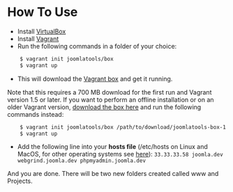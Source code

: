 # How To Use

* Install [VirtualBox](http://www.virtualbox.org/)
* Install [Vagrant](http://downloads.vagrantup.com/)
* Run the following commands in a folder of your choice:

```bash
    $ vagrant init joomlatools/box
    $ vagrant up
```
    
* This will download the [Vagrant box](https://github.com/joomlatools/joomla-vagrant) and get it running. 

Note that this requires a 700 MB download for the first run and Vagrant version 1.5 or later. If you want to perform an offline installation or on an older Vagrant version, [download the box here](https://vagrantcloud.com/joomlatools/box/version/1/provider/virtualbox.box) and run the following commands instead:

```bash
    $ vagrant init joomlatools/box /path/to/download/joomlatools-box-1.2.box
    $ vagrant up
```

* Add the following line into your **hosts file** (/etc/hosts on Linux and MacOS, for other operating systems see [here](http://en.wikipedia.org/wiki/Hosts_%28file%29#Location_in_the_file_system)): `33.33.33.58 joomla.dev webgrind.joomla.dev phpmyadmin.joomla.dev`

And you are done. There will be two new folders created called www and Projects.
